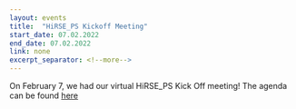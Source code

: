```yaml
---
layout: events
title:  "HiRSE_PS Kickoff Meeting"
start_date: 07.02.2022
end_date: 07.02.2022
link: none
excerpt_separator: <!--more-->
---
```


On February 7, we had our virtual HiRSE_PS Kick Off meeting! The agenda can be found [here](../assets/data/AgendaHiRSE_PS_KickOff_final.pdf)
<!--more-->
